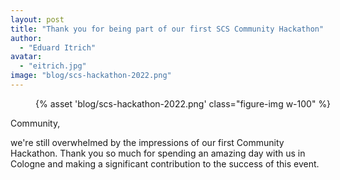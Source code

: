 ```yaml
---
layout: post
title: "Thank you for being part of our first SCS Community Hackathon"
author:
  - "Eduard Itrich"
avatar:
  - "eitrich.jpg"
image: "blog/scs-hackathon-2022.png"
---
```


<figure class="figure mx-auto d-block" style="width:100%">
    {% asset 'blog/scs-hackathon-2022.png' class="figure-img w-100" %}
</figure>

Community,

we're still overwhelmed by the impressions of our first Community Hackathon.
Thank you so much for spending an amazing day with us in Cologne and making a
significant contribution to the success of this event.
